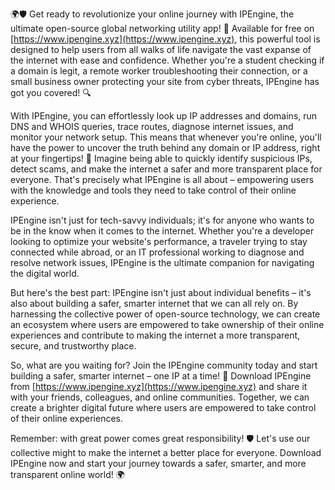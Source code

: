 🌍🛡️ Get ready to revolutionize your online journey with IPEngine, the ultimate open-source global networking utility app! 🚀 Available for free on [https://www.ipengine.xyz](https://www.ipengine.xyz), this powerful tool is designed to help users from all walks of life navigate the vast expanse of the internet with ease and confidence. Whether you're a student checking if a domain is legit, a remote worker troubleshooting their connection, or a small business owner protecting your site from cyber threats, IPEngine has got you covered! 🔍

With IPEngine, you can effortlessly look up IP addresses and domains, run DNS and WHOIS queries, trace routes, diagnose internet issues, and monitor your network setup. This means that whenever you're online, you'll have the power to uncover the truth behind any domain or IP address, right at your fingertips! 📡 Imagine being able to quickly identify suspicious IPs, detect scams, and make the internet a safer and more transparent place for everyone. That's precisely what IPEngine is all about – empowering users with the knowledge and tools they need to take control of their online experience.

IPEngine isn't just for tech-savvy individuals; it's for anyone who wants to be in the know when it comes to the internet. Whether you're a developer looking to optimize your website's performance, a traveler trying to stay connected while abroad, or an IT professional working to diagnose and resolve network issues, IPEngine is the ultimate companion for navigating the digital world.

But here's the best part: IPEngine isn't just about individual benefits – it's also about building a safer, smarter internet that we can all rely on. By harnessing the collective power of open-source technology, we can create an ecosystem where users are empowered to take ownership of their online experiences and contribute to making the internet a more transparent, secure, and trustworthy place.

So, what are you waiting for? Join the IPEngine community today and start building a safer, smarter internet – one IP at a time! 🚀 Download IPEngine from [https://www.ipengine.xyz](https://www.ipengine.xyz) and share it with your friends, colleagues, and online communities. Together, we can create a brighter digital future where users are empowered to take control of their online experiences.

Remember: with great power comes great responsibility! 🛡️ Let's use our collective might to make the internet a better place for everyone. Download IPEngine now and start your journey towards a safer, smarter, and more transparent online world! 🌍